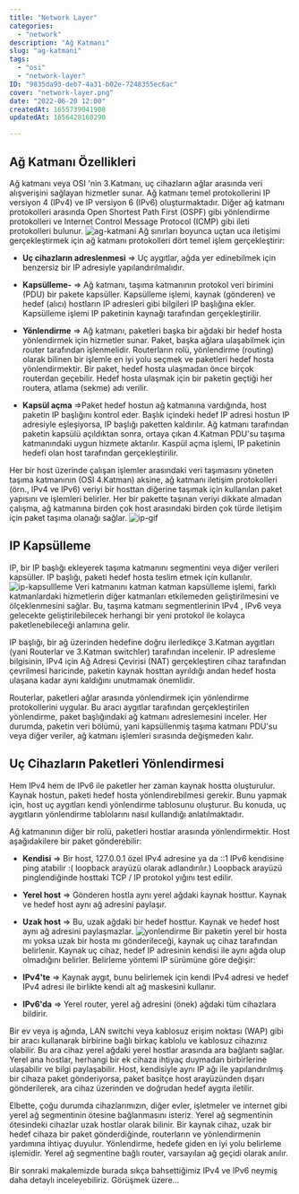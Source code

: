 ```yaml
---
title: "Network Layer"
categories:
  - "network"
description: "Ağ Katmanı"
slug: "ag-katmani"
tags:
  - "osi"
  - "network-layer"
ID: "9835da93-deb7-4a31-b02e-7248355ec6ac"
cover: "network-layer.png"
date: "2022-06-20 12:00"
createdAt: 1655739041908
updatedAt: 1656428160290

---
```

## Ağ Katmanı Özellikleri
Ağ katmanı veya OSI 'nin 3.Katmanı, uç cihazların ağlar arasında veri alışverişini sağlayan hizmetler sunar. Ağ katmanı temel protokollerini IP versiyon 4 (IPv4) ve IP versiyon 6 (IPv6) oluşturmaktadır.  Diğer ağ katmanı protokolleri arasında Open Shortest Path First (OSPF) gibi yönlendirme protokolleri ve Internet Control Message Protocol (ICMP) gibi ileti protokolleri bulunur.
![ag-katmani](https://skorskyfiles.blob.core.windows.net/$web/articles/ag-katmani/ag-katmani.jpg)
Ağ sınırları boyunca uçtan uca iletişimi gerçekleştirmek için ağ katmanı protokolleri dört temel işlem gerçekleştirir:

-   **Uç cihazların adreslenmesi** ⇒ Uç aygıtlar, ağda yer edinebilmek için benzersiz bir IP adresiyle yapılandırılmalıdır.

-   **Kapsülleme-** ⇒ Ağ katmanı, taşıma katmanının protokol veri birimini (PDU) bir pakete kapsüller. Kapsülleme işlemi, kaynak (gönderen) ve hedef (alıcı) hostların IP adresleri gibi bilgileri IP başlığına ekler. Kapsülleme işlemi IP paketinin kaynağı tarafından gerçekleştirilir.
-   **Yönlendirme** ⇒ Ağ katmanı, paketleri başka bir ağdaki bir hedef hosta yönlendirmek için hizmetler sunar. Paket, başka ağlara ulaşabilmek için router tarafından işlenmelidir. Routerların rolü, yönlendirme (routing) olarak bilinen bir işlemle en iyi yolu seçmek ve paketleri hedef hosta yönlendirmektir. Bir paket, hedef hosta ulaşmadan önce birçok routerdan geçebilir. Hedef hosta ulaşmak için bir paketin geçtiği her routera, atlama (sekme) adı verilir.

-   **Kapsül açma**  ⇒Paket hedef hostun ağ katmanına vardığında, host paketin IP başlığını kontrol eder. Başlık içindeki hedef IP adresi hostun IP adresiyle eşleşiyorsa, IP başlığı paketten kaldırılır. Ağ katmanı tarafından paketin kapsülü açıldıktan sonra, ortaya çıkan 4.Katman PDU'su taşıma katmanındaki uygun hizmete aktarılır. Kaspül açma işlemi, IP paketinin hedefi olan host tarafından gerçekleştirilir.

Her bir host üzerinde çalışan işlemler arasındaki veri taşımasını yöneten taşıma katmanının (OSI 4.Katman) aksine, ağ katmanı iletişim protokolleri (örn., IPv4 ve IPv6) veriyi bir hosttan diğerine taşımak için kullanılan paket yapısını ve işlemleri belirler. Her bir pakette taşınan veriyi dikkate almadan çalışma, ağ katmanına birden çok host arasındaki birden çok türde iletişim için paket taşıma olanağı sağlar.
![ip-gif](https://skorskyfiles.blob.core.windows.net/$web/articles/ag-katmani/The-Network-Layer.gif)

## IP Kapsülleme
IP, bir IP başlığı ekleyerek taşıma katmanını segmentini veya diğer verileri kapsüller. IP başlığı, paketi hedef hosta teslim etmek için kullanılır.
![ip-kapsullleme](https://skorskyfiles.blob.core.windows.net/$web/articles/ag-katmani/ip-kapsulleme.jpg)
Veri katmanını katman katman kapsülleme işlemi, farklı katmanlardaki hizmetlerin diğer katmanları etkilemeden geliştirilmesini ve ölçeklenmesini sağlar. Bu, taşıma katmanı segmentlerinin IPv4 , IPv6 veya gelecekte geliştirilebilecek herhangi bir yeni protokol ile kolayca paketlenebileceği anlamına gelir.

IP başlığı, bir ağ üzerinden hedefine doğru ilerledikçe 3.Katman aygıtları (yani Routerlar ve 3.Katman switchler) tarafından incelenir. IP adresleme bilgisinin, IPv4 için Ağ Adresi Çevirisi (NAT) gerçekleştiren cihaz tarafından çevrilmesi haricinde, paketin kaynak hosttan ayrıldığı andan hedef hosta ulaşana kadar aynı kaldığını unutmamak önemlidir.

Routerlar, paketleri ağlar arasında yönlendirmek için yönlendirme protokollerini uygular. Bu aracı aygıtlar tarafından gerçekleştirilen yönlendirme, paket başlığındaki ağ katmanı adreslemesini inceler. Her durumda, paketin veri bölümü, yani kapsüllenmiş taşıma katmanı PDU'su veya diğer veriler, ağ katmanı işlemleri sırasında değişmeden kalır.

## Uç Cihazların Paketleri Yönlendirmesi
Hem IPv4 hem de IPv6 ile paketler her zaman kaynak hostta oluşturulur. Kaynak hostun, paketi hedef hosta yönlendirebilmesi gerekir. Bunu yapmak için, host uç aygıtları kendi yönlendirme tablosunu oluşturur. Bu konuda, uç aygıtların yönlendirme tablolarını nasıl kullandığı anlatılmaktadır.

Ağ katmanının diğer bir rolü, paketleri hostlar arasında yönlendirmektir. Host aşağıdakilere bir paket gönderebilir:

-   **Kendisi**  ⇒ Bir host, 127.0.0.1 özel IPv4 adresine ya da ::1 IPv6 kendisine ping atabilir :( loopback arayüzü olarak adlandırılır.) Loopback arayüzü pinglendiğinde hosttaki TCP / IP protokol yığını test edilir.
-   **Yerel host**  ⇒ Gönderen hostla aynı yerel ağdaki kaynak hosttur. Kaynak ve hedef host aynı ağ adresini paylaşır.
-   **Uzak host**  ⇒  Bu, uzak ağdaki bir hedef hosttur. Kaynak ve hedef host aynı ağ adresini paylaşmazlar.
![yonlendirme](https://skorskyfiles.blob.core.windows.net/$web/articles/ag-katmani/yonlendirme.jpg)
Bir paketin yerel bir hosta mı yoksa uzak bir hosta mı gönderileceği, kaynak uç cihaz tarafından belirlenir. Kaynak uç cihaz, hedef IP adresinin kendisi ile aynı ağda olup olmadığını belirler. Belirleme yöntemi IP sürümüne göre değişir:

-   **IPv4'te**  ⇒ Kaynak aygıt, bunu belirlemek için kendi IPv4 adresi ve hedef IPv4 adresi ile birlikte kendi alt ağ maskesini kullanır.
-   **IPv6'da**  ⇒ Yerel router, yerel ağ adresini (önek) ağdaki tüm cihazlara bildirir.

Bir ev veya iş ağında, LAN switchi veya kablosuz erişim noktası (WAP) gibi bir aracı kullanarak birbirine bağlı birkaç kablolu ve kablosuz cihazınız olabilir. Bu ara cihaz yerel ağdaki yerel hostlar arasında ara bağlantı sağlar. Yerel ana hostlar, herhangi bir ek cihaza ihtiyaç duymadan birbirlerine ulaşabilir ve bilgi paylaşabilir. Host, kendisiyle aynı IP ağı ile yapılandırılmış bir cihaza paket gönderiyorsa, paket basitçe host arayüzünden dışarı gönderilerek, ara cihaz üzerinden ve doğrudan hedef aygıta iletilir.

Elbette, çoğu durumda cihazlarımızın, diğer evler, işletmeler ve internet gibi yerel ağ segmentinin ötesine bağlanmasını isteriz. Yerel ağ segmentinin ötesindeki cihazlar uzak hostlar olarak bilinir. Bir kaynak cihaz, uzak bir hedef cihaza bir paket gönderdiğinde, routerların ve yönlendirmenin yardımına ihtiyaç duyulur. Yönlendirme, hedefe giden en iyi yolu belirleme işlemidir. Yerel ağ segmentine bağlı router, varsayılan ağ geçidi olarak anılır.

Bir sonraki makalemizde burada sıkça bahsettiğimiz IPv4 ve IPv6 neymiş daha detaylı inceleyebiliriz. Görüşmek üzere...